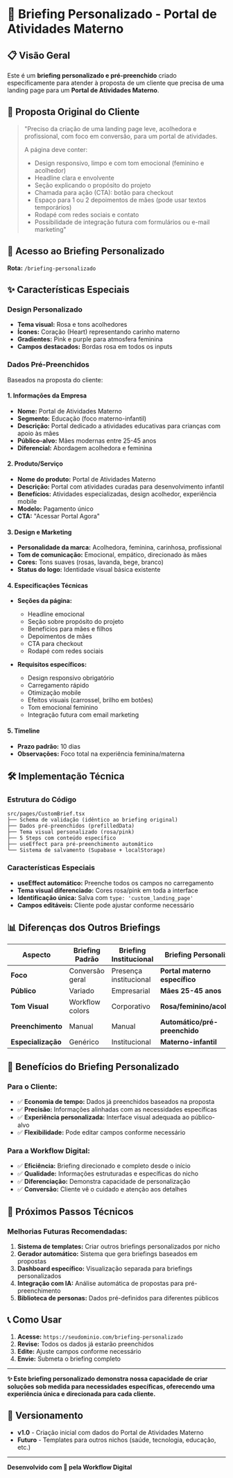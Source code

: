 # 🌸 Briefing Personalizado - Portal de Atividades Materno

## 📋 Visão Geral

Este é um **briefing personalizado e pré-preenchido** criado especificamente para atender à proposta de um cliente que precisa de uma landing page para um **Portal de Atividades Materno**.

## 🎯 Proposta Original do Cliente

> "Preciso da criação de uma landing page leve, acolhedora e profissional, com foco em conversão, para um portal de atividades.
>
> A página deve conter:
> - Design responsivo, limpo e com tom emocional (feminino e acolhedor)
> - Headline clara e envolvente
> - Seção explicando o propósito do projeto
> - Chamada para ação (CTA): botão para checkout
> - Espaço para 1 ou 2 depoimentos de mães (pode usar textos temporários)
> - Rodapé com redes sociais e contato
> - Possibilidade de integração futura com formulários ou e-mail marketing"

## 🚀 Acesso ao Briefing Personalizado

**Rota:** `/briefing-personalizado`

## ✨ Características Especiais

### **Design Personalizado**
- **Tema visual:** Rosa e tons acolhedores
- **Ícones:** Coração (Heart) representando carinho materno
- **Gradientes:** Pink e purple para atmosfera feminina
- **Campos destacados:** Bordas rosa em todos os inputs

### **Dados Pré-Preenchidos**
Baseados na proposta do cliente:

#### **1. Informações da Empresa**
- **Nome:** Portal de Atividades Materno
- **Segmento:** Educação (foco materno-infantil)
- **Descrição:** Portal dedicado a atividades educativas para crianças com apoio às mães
- **Público-alvo:** Mães modernas entre 25-45 anos
- **Diferencial:** Abordagem acolhedora e feminina

#### **2. Produto/Serviço**
- **Nome do produto:** Portal de Atividades Materno
- **Descrição:** Portal com atividades curadas para desenvolvimento infantil
- **Benefícios:** Atividades especializadas, design acolhedor, experiência mobile
- **Modelo:** Pagamento único
- **CTA:** "Acessar Portal Agora"

#### **3. Design e Marketing**
- **Personalidade da marca:** Acolhedora, feminina, carinhosa, profissional
- **Tom de comunicação:** Emocional, empático, direcionado às mães
- **Cores:** Tons suaves (rosas, lavanda, bege, branco)
- **Status do logo:** Identidade visual básica existente

#### **4. Especificações Técnicas**
- **Seções da página:**
  - Headline emocional
  - Seção sobre propósito do projeto
  - Benefícios para mães e filhos
  - Depoimentos de mães
  - CTA para checkout
  - Rodapé com redes sociais

- **Requisitos específicos:**
  - Design responsivo obrigatório
  - Carregamento rápido
  - Otimização mobile
  - Efeitos visuais (carrossel, brilho em botões)
  - Tom emocional feminino
  - Integração futura com email marketing

#### **5. Timeline**
- **Prazo padrão:** 10 dias
- **Observações:** Foco total na experiência feminina/materna

## 🛠️ Implementação Técnica

### **Estrutura do Código**
```
src/pages/CustomBrief.tsx
├── Schema de validação (idêntico ao briefing original)
├── Dados pré-preenchidos (prefilledData)
├── Tema visual personalizado (rosa/pink)
├── 5 Steps com conteúdo específico
├── useEffect para pré-preenchimento automático
└── Sistema de salvamento (Supabase + localStorage)
```

### **Características Especiais**
- **useEffect automático:** Preenche todos os campos no carregamento
- **Tema visual diferenciado:** Cores rosa/pink em toda a interface
- **Identificação única:** Salva com `type: 'custom_landing_page'`
- **Campos editáveis:** Cliente pode ajustar conforme necessário

## 📊 Diferenças dos Outros Briefings

| Aspecto | Briefing Padrão | Briefing Institucional | **Briefing Personalizado** |
|---------|----------------|----------------------|---------------------------|
| **Foco** | Conversão geral | Presença institucional | **Portal materno específico** |
| **Público** | Variado | Empresarial | **Mães 25-45 anos** |
| **Tom Visual** | Workflow colors | Corporativo | **Rosa/feminino/acolhedor** |
| **Preenchimento** | Manual | Manual | **Automático/pré-preenchido** |
| **Especialização** | Genérico | Institucional | **Materno-infantil** |

## 🎨 Benefícios do Briefing Personalizado

### **Para o Cliente:**
- ✅ **Economia de tempo:** Dados já preenchidos baseados na proposta
- ✅ **Precisão:** Informações alinhadas com as necessidades específicas
- ✅ **Experiência personalizada:** Interface visual adequada ao público-alvo
- ✅ **Flexibilidade:** Pode editar campos conforme necessário

### **Para a Workflow Digital:**
- ✅ **Eficiência:** Briefing direcionado e completo desde o início
- ✅ **Qualidade:** Informações estruturadas e específicas do nicho
- ✅ **Diferenciação:** Demonstra capacidade de personalização
- ✅ **Conversão:** Cliente vê o cuidado e atenção aos detalhes

## 🔧 Próximos Passos Técnicos

### **Melhorias Futuras Recomendadas:**
1. **Sistema de templates:** Criar outros briefings personalizados por nicho
2. **Gerador automático:** Sistema que gera briefings baseados em propostas
3. **Dashboard específico:** Visualização separada para briefings personalizados
4. **Integração com IA:** Análise automática de propostas para pré-preenchimento
5. **Biblioteca de personas:** Dados pré-definidos para diferentes públicos

## 📞 Como Usar

1. **Acesse:** `https://seudominio.com/briefing-personalizado`
2. **Revise:** Todos os dados já estarão preenchidos
3. **Edite:** Ajuste campos conforme necessário
4. **Envie:** Submeta o briefing completo

---

**✨ Este briefing personalizado demonstra nossa capacidade de criar soluções sob medida para necessidades específicas, oferecendo uma experiência única e direcionada para cada cliente.**

## 🔄 Versionamento

- **v1.0** - Criação inicial com dados do Portal de Atividades Materno
- **Futuro** - Templates para outros nichos (saúde, tecnologia, educação, etc.)

---

**Desenvolvido com 💝 pela Workflow Digital** 